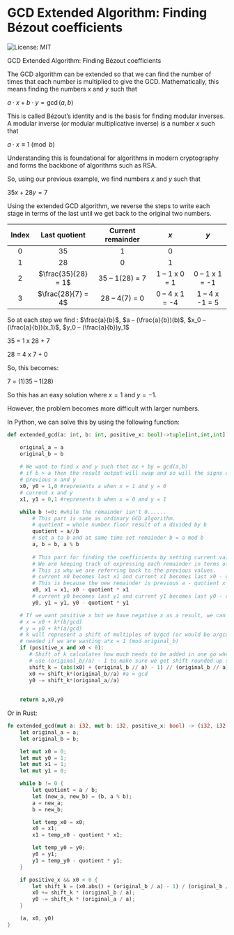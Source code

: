 # GCD Extended Algorithm: Finding Bézout coefficients

![License: MIT](https://img.shields.io/badge/License-MIT-yellow.svg)

GCD Extended Algorithm: Finding Bézout coefficients

The GCD algorithm can be extended so that we can find the number of times that each number is multiplied to give the GCD.
Mathematically, this means finding the numbers $x$ and $y$ such that

$a \cdot x + b \cdot y = \gcd(a, b)$

This is called Bézout’s identity and is the basis for finding modular inverses. A modular inverse (or modular multiplicative inverse) is a number $x$ such that

$a \cdot x \equiv 1 \pmod{b}$

Understanding this is foundational for algorithms in modern cryptography and forms the backbone of algorithms such as RSA.

So, using our previous example, we find numbers $x$ and $y$ such that

$35x + 28y = 7$

Using the extended GCD algorithm, we reverse the steps to write each stage in terms of the last until we get back to the original two numbers. 

|Index|Last quotient|Current remainder|$x$|$y$|
|:---:|:-----------:|:---------------:|:-:|:-:|
|0|35|1|0|
|1|28|0|1|
|2|$\frac{35}{28} = 1$ |	35 – 1(28) = 7|	1 – 1 x 0 = 1|0 – 1 x 1 = -1|
|3|$\frac{28}{7} = 4$|	28 – 4(7) = 0|0 – 4 x 1 = -4|1 – 4 x -1 = 5|

So at each step we find : $\frac{a}{b}$, $a – (\frac{a}{b})(b)$, $x_0 – (\frac{a}{b})(x_1)$, $y_0 – (\frac{a}{b})y_1$

35 = 1 x 28 + 7

28 = 4 x 7 + 0

So, this becomes:

7 = (1)35 – 1(28)

So this has an easy solution where $x = 1$ and $y = -1$.

However, the problem becomes more difficult with larger numbers. 

In Python, we can solve this by using the following function:

```python
def extended_gcd(a: int, b: int, positive_x: bool)->tuple[int,int,int]:

    original_a = a
    original_b = b
    
    # We want to find x and y such that ax + by = gcd(a,b)
    # if b > a then the result output will swap and so will the signs of the output.   
    # previous x and y
    x0, y0 = 1,0 #represents a when x = 1 and y = 0
    # current x and y
    x1, y1 = 0,1 #represents b when x = 0 and y = 1

    while b !=0: #while the remainder isn't 0......
        # This part is same as ordinary GCD algorithm. 
        # quotient = whole number floor result of a divided by b
        quotient = a//b
        # set a to b and at same time set remainder b = a mod b
        a, b = b, a % b
        
        # This part for finding the coefficients by setting current values based on previous values.
        # We are keeping track of expressing each remainder in terms of current a and b.
        # This is why we are referring back to the previous values.
        # current x0 becomes last x1 and current x1 becomes last x0 - current quotient x last x1
        # This is because the new remainder is previous a - quotient x previous b.
        x0, x1 = x1, x0 - quotient * x1
        # current y0 becomes last y1 and current y1 becomes last y0 - current quotient x last y1
        y0, y1 = y1, y0 - quotient * y1

    # If we want positive x but we have negative x as a result, we can use:
    # x = x0 + k*(b/gcd)
    # y = y0 + k*(a/gcd)
    # k will represent a shift of multiples of b/gcd (or would be a/gcd if we wanted positive y)
    # needed if we are wanting a*x = 1 (mod original_b)
    if (positive_x and x0 < 0):
       # Shift of k calculates how much needs to be added in one go where original_b//a is size of step needed
       # use (original_b//a) - 1 to make sure we get shift rounded up so x0 becomes positive.
       shift_k = (abs(x0) + (original_b // a) - 1) // (original_b // a)  # smallest integer needed to make x positive
       x0 += shift_k*(original_b//a) #a = gcd
       y0 -= shift_k*(original_a//a)
            
            
    return a,x0,y0
```
Or in Rust:

```rust
fn extended_gcd(mut a: i32, mut b: i32, positive_x: bool) -> (i32, i32, i32) {
    let original_a = a;
    let original_b = b;

    let mut x0 = 0;
    let mut y0 = 1;
    let mut x1 = 1;
    let mut y1 = 0;

    while b != 0 {
        let quotient = a / b;
        let (new_a, new_b) = (b, a % b);
        a = new_a;
        b = new_b;

        let temp_x0 = x0;
        x0 = x1;
        x1 = temp_x0 - quotient * x1;

        let temp_y0 = y0;
        y0 = y1;
        y1 = temp_y0 - quotient * y1;
    }

    if positive_x && x0 < 0 {
        let shift_k = (x0.abs() + (original_b / a) - 1) / (original_b / a);
        x0 += shift_k * (original_b / a);
        y0 -= shift_k * (original_a / a);
    }

    (a, x0, y0)
}

```
